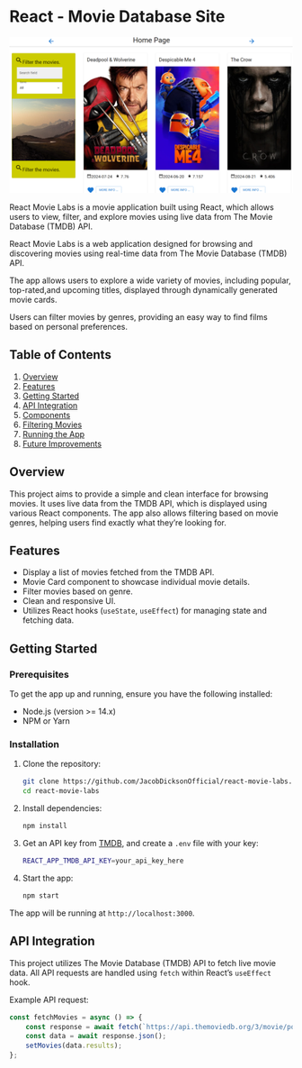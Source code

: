 # React - Movie Database Site

<img src="movielab.png" alt="Logitrack" width="600"/>

React Movie Labs is a movie application built using React, which allows users to view, filter, and explore movies using live data from The Movie Database (TMDB) API.<br>

React Movie Labs is a web application designed for browsing and discovering movies using real-time data from The Movie Database (TMDB) API.<br> 

The app allows users to explore a wide variety of movies, including popular, top-rated,and upcoming titles, displayed through dynamically generated movie cards.<br> 

Users can filter movies by genres, providing an easy way to find films based on personal preferences. 

## Table of Contents
1. [Overview](#overview)
2. [Features](#features)
3. [Getting Started](#getting-started)
4. [API Integration](#api-integration)
5. [Components](#components)
6. [Filtering Movies](#filtering-movies)
7. [Running the App](#running-the-app)
8. [Future Improvements](#future-improvements)

## Overview

This project aims to provide a simple and clean interface for browsing movies. It uses live data from the TMDB API, which is displayed using various React components. 
The app also allows filtering based on movie genres, helping users find exactly what they’re looking for. 

## Features

- Display a list of movies fetched from the TMDB API.
- Movie Card component to showcase individual movie details.
- Filter movies based on genre.
- Clean and responsive UI.
- Utilizes React hooks (`useState`, `useEffect`) for managing state and fetching data.

## Getting Started

### Prerequisites

To get the app up and running, ensure you have the following installed:

- Node.js (version >= 14.x)
- NPM or Yarn

### Installation

1. Clone the repository:

    ```bash
    git clone https://github.com/JacobDicksonOfficial/react-movie-labs.git
    cd react-movie-labs
    ```

2. Install dependencies:

    ```bash
    npm install
    ```

3. Get an API key from [TMDB](https://www.themoviedb.org/documentation/api), and create a `.env` file with your key:

    ```bash
    REACT_APP_TMDB_API_KEY=your_api_key_here
    ```

4. Start the app:

    ```bash
    npm start
    ```

The app will be running at `http://localhost:3000`.

## API Integration

This project utilizes The Movie Database (TMDB) API to fetch live movie data. All API requests are handled using `fetch` within React’s `useEffect` hook.

Example API request:

```js
const fetchMovies = async () => {
    const response = await fetch(`https://api.themoviedb.org/3/movie/popular?api_key=${process.env.REACT_APP_TMDB_API_KEY}`);
    const data = await response.json();
    setMovies(data.results);
};
